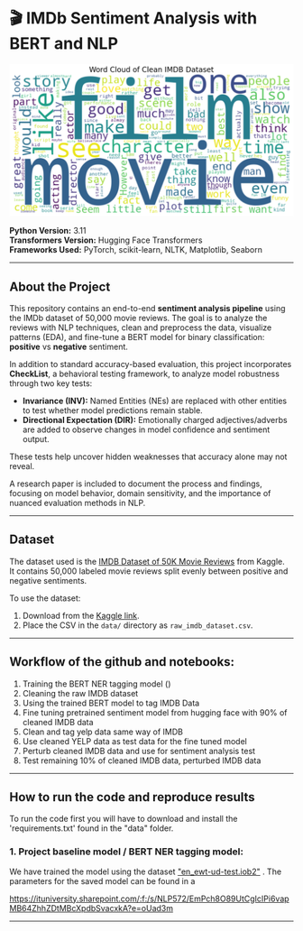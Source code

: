 # 🎬 IMDb Sentiment Analysis with BERT and NLP

![](report/images/wordcloud.png)

**Python Version:** 3.11  
**Transformers Version:** Hugging Face Transformers  
**Frameworks Used:** PyTorch, scikit-learn, NLTK, Matplotlib, Seaborn

---

## About the Project

This repository contains an end-to-end **sentiment analysis pipeline** using the IMDb dataset of 50,000 movie reviews. The goal is to analyze the reviews with NLP techniques, clean and preprocess the data, visualize patterns (EDA), and fine-tune a BERT model for binary classification: **positive** vs **negative** sentiment.

In addition to standard accuracy-based evaluation, this project incorporates **CheckList**, a behavioral testing framework, to analyze model robustness through two key tests:
- **Invariance (INV):** Named Entities (NEs) are replaced with other entities to test whether model predictions remain stable.
- **Directional Expectation (DIR):** Emotionally charged adjectives/adverbs are added to observe changes in model confidence and sentiment output.

These tests help uncover hidden weaknesses that accuracy alone may not reveal.

A research paper is included to document the process and findings, focusing on model behavior, domain sensitivity, and the importance of nuanced evaluation methods in NLP.

---

## Dataset

The dataset used is the [IMDB Dataset of 50K Movie Reviews](https://www.kaggle.com/datasets/lakshmi25npathi/imdb-dataset-of-50k-movie-reviews) from Kaggle.  
It contains 50,000 labeled movie reviews split evenly between positive and negative sentiments.

To use the dataset:
1. Download from the [Kaggle link](https://www.kaggle.com/datasets/lakshmi25npathi/imdb-dataset-of-50k-movie-reviews).
2. Place the CSV in the `data/` directory as `raw_imdb_dataset.csv`.

---
## Workflow of the github and notebooks:

1. Training the BERT NER tagging model ()
2. Cleaning the raw IMDB dataset
3. Using the trained BERT model to tag IMDB Data
4. Fine tuning pretrained sentiment model from hugging face with 90% of cleaned IMDB data
5. Clean and tag yelp data same way of IMDB
6. Use cleaned YELP data as test data for the fine tuned model
7. Perturb cleaned IMDB data and use for sentiment analysis test
8. Test remaining 10% of cleaned IMDB data, perturbed IMDB data


---

## How to run the code and reproduce results

To run the code first you will have to download and install the 'requirements.txt' found in the "data" folder. 

### 1. Project baseline model / BERT NER tagging model:

We have trained the model using the dataset ["en_ewt-ud-test.iob2"](https://learnit.itu.dk/pluginfile.php/418423/mod_resource/content/1/en_ewt-ud-test.iob2) . The parameters for the saved model can be found in a 




https://ituniversity.sharepoint.com/:f:/s/NLP572/EmPch8O89UtCgIcIPi6vapMB64ZhhZDtMBcXpdbSvacxkA?e=oUad3m







---


